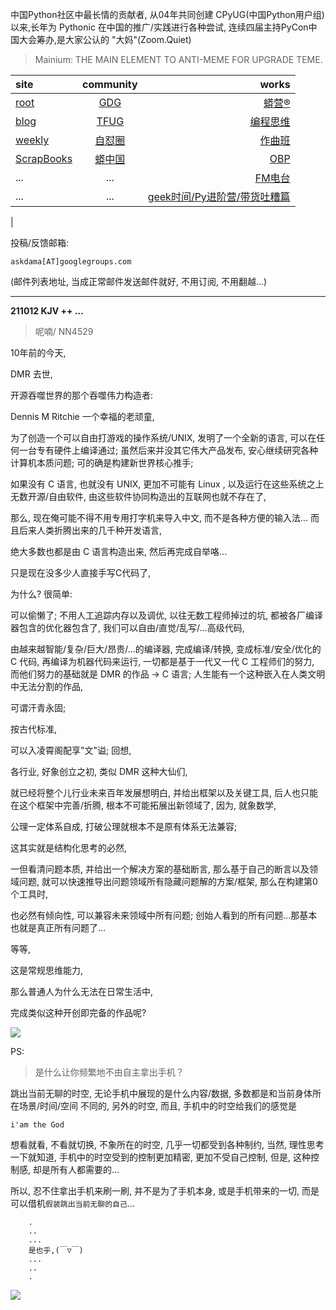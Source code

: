中国Python社区中最长情的贡献者, 从04年共同创建 CPyUG(中国Python用户组)以来,长年为 Pythonic 在中国的推广/实践进行各种尝试, 连续四届主持PyCon中国大会筹办,是大家公认的 "大妈"(Zoom.Quiet)

> Mainium: THE MAIN ELEMENT TO ANTI-MEME FOR UPGRADE TEME.

| site | community | works |
| :-----| :----: | ----: |
| [root](http://zoomquiet.io/) | [GDG](https://blog.zhgdg.org/) | [蟒营®](https://doc.101.camp/) |
| [blog](https://blog.zoomquiet.io/pages/zoomquiet.html) | [TFUG](http://zh.tfug.world/) | [编程思维](https://py.101.camp/) |
| [weekly](http://weekly.pychina.org/) | [自怼圈](https://du.101.camp/) | [作曲班](https://mu.101.camp/) |
| [ScrapBooks](https://zoomquiet.io/collection.html) | [蟒中国](https://pychina.org/) | [OBP](https://zoomquiet.io/obp/index.html) |
| ... | ... | [FM电台](https://fm.101.camp/) |
| ... | ... | [geek时间/Py进阶营/带货吐糟篇](https://fm.101.camp/2020/geek2py-dama.html) 
 |


投稿/反馈邮箱:

    askdama[AT]googlegroups.com

(邮件列表地址, 
当成正常邮件发送邮件就好, 不用订阅, 不用翻越...)


---------------------------------------------------
**211012 KJV ++ ...**

> 呢喃/ NN4529




10年前的今天,

DMR 去世,

开源吞噬世界的那个吞噬伟力构造者:

Dennis M Ritchie
一个幸福的老顽童,

为了创造一个可以自由打游戏的操作系统/UNIX,
发明了一个全新的语言,
可以在任何一台专有硬件上编译通过;
虽然后来并没其它伟大产品发布,
安心继续研究各种计算机本质问题;
可的确是构建新世界核心推手;

如果没有 C 语言,
也就没有 UNIX,
更加不可能有 Linux ,
以及运行在这些系统之上无数开源/自由软件,
由这些软件协同构造出的互联网也就不存在了,

那么,
现在俺可能不得不用专用打字机来导入中文,
而不是各种方便的输入法...
而且后来人类折腾出来的几千种开发语言,

绝大多数也都是由 C 语言构造出来,
然后再完成自举咯...

只是现在没多少人直接手写C代码了,

为什么?
很简单:

可以偷懒了;
不用人工追踪内存以及调优,
以往无数工程师掉过的坑,
都被各厂编译器包含的优化器包含了,
我们可以自由/直觉/乱写/...高级代码,

由越来越智能/复杂/巨大/昂贵/...的编译器,
完成编译/转换,
变成标准/安全/优化的 C 代码,
再编译为机器代码来运行,
一切都是基于一代又一代 C 工程师们的努力,
而他们努力的基础就是 DMR 的作品 -> C 语言;
人生能有一个这种嵌入在人类文明中无法分割的作品,

可谓汗青永固;

按古代标准,

可以入凌霄阁配享"文"谥;
回想,

各行业,
好象创立之初,
类似 DMR 这种大仙们,

就已经将整个儿行业未来百年发展想明白,
并给出框架以及关键工具,
后人也只能在这个框架中完善/折腾,
根本不可能拓展出新领域了,
因为,
就象数学,

公理一定体系自成,
打破公理就根本不是原有体系无法兼容;

这其实就是结构化思考的必然,

一但看清问题本质,
并给出一个解决方案的基础断言,
那么基于自己的断言以及领域问题,
就可以快速推导出问题领域所有隐藏问题解的方案/框架,
那么在构建第0个工具时,

也必然有倾向性,
可以兼容未来领域中所有问题;
创始人看到的所有问题...那基本也就是真正所有问题了...

等等,

这是常规思维能力,

那么普通人为什么无法在日常生活中,

完成类似这种开创即完备的作品呢?​






![](https://ipic.zoomquiet.top/2021-10-11-zq42-today-card-2110.012.jpeg)


PS:
> 是什么让你频繁地不由自主拿出手机？

跳出当前无聊的时空,
无论手机中展现的是什么内容/数据,
多数都是和当前身体所在场景/时间/空间 不同的,
另外的时空,
而且, 手机中的时空给我们的感觉是

    i'am the God

想看就看, 不看就切换,
不象所在的时空, 几乎一切都受到各种制约,
当然,
理性思考一下就知道,
手机中的时空受到的控制更加精密, 更加不受自己控制,
但是, 这种控制感,
却是所有人都需要的...

所以, 
忍不住拿出手机来刷一刷,
并不是为了手机本身, 或是手机带来的一切,
而是可以借机`假装跳出当前无聊的自己`...



```
    .
    ..
    ...
    是也乎,(￣▽￣)
    ...
    ..
    .
```


![](http://ydlj.zoomquiet.top/ipic/2021-07-10-210701DU21-zip.jpg)

